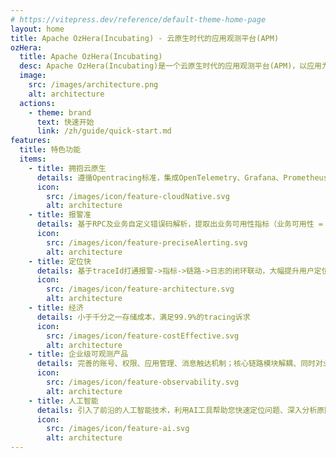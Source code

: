 ```yaml
---
# https://vitepress.dev/reference/default-theme-home-page
layout: home
title: Apache OzHera(Incubating) - 云原生时代的应用观测平台(APM)
ozHera:
  title: Apache OzHera(Incubating)
  desc: Apache OzHera(Incubating)是一个云原生时代的应用观测平台(APM)，以应用为核心，集指标监控、链路追踪、日志、报警等能力于一身。平台使命是提升应用线上稳定性，帮助业务在遇到故障时能做到1分钟发现、5分钟定位。
  image:
    src: /images/architecture.png
    alt: architecture
  actions:
    - theme: brand
      text: 快速开始
      link: /zh/guide/quick-start.md
features:
  title: 特色功能
  items:
    - title: 拥抱云原生
      details: 遵循Opentracing标准，集成OpenTelemetry、Grafana、Prometheus、ES、CAdvisor等多个开源明星产品
      icon:
        src: /images/icon/feature-cloudNative.svg
        alt: architecture
    - title: 报警准
      details: 基于RPC及业务自定义错误码解析，提取出业务可用性指标（业务可用性 = 1 - "异常"请求数/总请求数）。通过一个指标就能够很准确的表达系统真实的健康状况，告别无效告警的干扰。
      icon:
        src: /images/icon/feature-preciseAlerting.svg
        alt: architecture
    - title: 定位快
      details: 基于traceId打通报警->指标->链路->日志的闭环联动，大幅提升用户定位问题效率
      icon:
        src: /images/icon/feature-architecture.svg
        alt: architecture
    - title: 经济
      details: 小于千分之一存储成本，满足99.9%的tracing诉求
      icon:
        src: /images/icon/feature-costEffective.svg
        alt: architecture
    - title: 企业级可观测产品
      details: 完善的账号、权限、应用管理、消息触达机制；核心链路模块解耦、同时对业务系统做到最低侵入；在小米内部经历数次大促考验，每天处理原始数据量>1PB。
      icon:
        src: /images/icon/feature-observability.svg
        alt: architecture
    - title: 人工智能
      details: 引入了前沿的人工智能技术，利用AI工具帮助您快速定位问题、深入分析原因，并提供个性化的修复建议。让智能化引领您的应用观测，实现智能化的管理和优化。
      icon:
        src: /images/icon/feature-ai.svg
        alt: architecture
---
```

